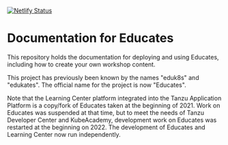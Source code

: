[![Netlify Status](https://api.netlify.com/api/v1/badges/733ffbee-a738-432b-963c-5ef65ff16302/deploy-status)](https://app.netlify.com/sites/educates-docs/deploys)

Documentation for Educates
==========================

This repository holds the documentation for deploying and using Educates, including how to create your own workshop content.

This project has previously been known by the names "eduk8s" and "edukates". The official name for the project is now "Educates".

Note that the Learning Center platform integrated into the Tanzu Application Platform is a copy/fork of Educates taken at the beginning of 2021. Work on Educates was suspended at that time, but to meet the needs of Tanzu Developer Center and KubeAcademy, development work on Educates was restarted at the beginning on 2022. The development of Educates and Learning Center now run independently.
